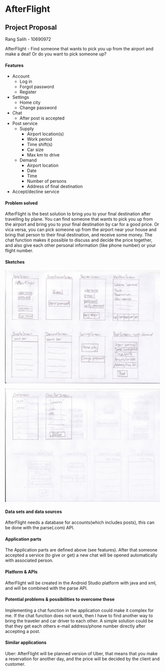 # AfterFlight
## Project Proposal
Rang Salih - 10690972

AfterFlight - Find someone that wants to pick you up from the airport and make a deal! Or do you want to pick someone up?

#### Features
* Account
  * Log in
  * Forgot password
  * Register
* Settings 
  * Home city
  * Change password
* Chat
  * After post is accepted
* Post service
  * Supply 
  	* Airport location(s)
  	* Work period
  	* Time shift(s)
  	* Car size
  	* Max km to drive
  * Demand
  	* Airport location
  	* Date
  	* Time
  	* Number of persons
  	* Address of final destination
* Accept/decline service

#### Problem solved
AfterFlight is the best solution to bring you to your final destination after travelling by plane. 
You can find someone that wants to pick you up from the airport and bring you to your final destination by car for a good price.
Or vica versa, you can pick someone up from the airport near your house and bring that person to their final destination, and receive some money.
The chat function makes it possible to discuss and decide the price together, and also give each other personal information (like phone number) or your flight number.

#### Sketches
![alt text](https://github.com/Rang92/AfterFlight/blob/master/doc/screens1.jpeg?raw=true "Click to zoom and turn")

![alt text](https://github.com/Rang92/AfterFlight/blob/master/doc/screens2.jpeg?raw=true "Click to zoom and turn")

#### Data sets and data sources
AfterFlight needs a database for accounts(which includes posts), this can be done with the parse(.com) API.

#### Application parts
The Application parts are defined above (see features). After that someone accepted a service (to give or get) a new chat will be opened automatically with associated person.

#### Platform & APIs
AfterFlight will be created in the Android Studio platform with java and xml, and will be combined with the parse API.

#### Potential problems & possibilities to overcome these
Implementing a chat function in the application could make it complex for me. If the chat function does not work, then I have to find another way to bring the traveler and car driver to each other. A simple solution could be that they get each others e-mail address/phone number directly after accepting a post.

#### Similar applications
Uber: AfterFlight will be planned version of Uber, that means that you make a reservation for another day, and the price will be decided by the client and customer.

